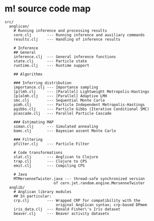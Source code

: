 # m! source code map

    src/
      anglican/
        # Running inference and processing results
        core.clj       --- Running inference and auxiliary commands
        results.clj    --- Handling of inference results

        # Inference 
        ## General
        inference.clj  --- General inference functions
        state.clj      --- Particle state
        runtime.clj    --- Runtime support

        ## Algorithms

        ### Inferring distribution
        importance.clj --- Importance sampling
        [p]lmh.clj     --- [Parallel] Lightweight Metropolis-Hastings
        [p]almh.clj    --- [Parallel] Adaptive LMH
        smc.clj        --- Sequential Monte Carlo
        pimh.clj       --- Particle Independent Metropolis-Hastings
        pgibbs.clj     --- Particle Gibbs (Iterative Conditional SMC)
        pcascade.clj   --- Parallel Particle Cascade

        ### Estimating MAP
        siman.clj      --- Simulated annealing
		bamc.clj	   --- Bayesian ascent Monte Carlo

        ### Filtering
        pfilter.clj    --- Particle Filter

        # Code transformations
        xlat.clj       --- Anglican to Clojure
        trap.clj       --- Clojure to CPS
        emit.clj       --- Compiling CPS 

        # Java
        MTMersenneTwister.java --- thread-safe synchronized version
                          of cern.jet.random.engine.MersenneTwister 
      anglib/
        # Anglican library modules
        ## In particular: 
        crp.clj        --- Wrapped CRP for compatibility with the
                           original Anglican syntax; crp-based DPmem
        iris_data.clj  --- Ronald Fisher\'s Iris dataset
        beaver.clj     --- Beaver activity datasets
